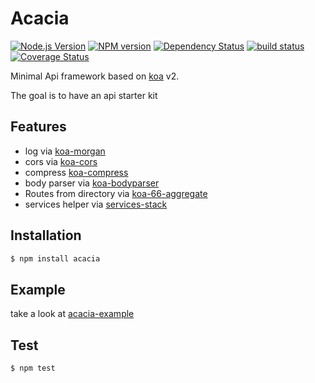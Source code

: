 # Acacia

[![Node.js Version][node-image]][node-url]
[![NPM version][npm-image]][npm-url]
[![Dependency Status][dep-image]][dep-url]
[![build status][travis-image]][travis-url]
[![Coverage Status][cov-img]][cov-url]

Minimal Api framework based on [koa](https://github.com/koajs/koa/tree/v2.x) v2.

The goal is to have an api starter kit

## Features

- log via [koa-morgan](https://github.com/koa-modules/morgan)
- cors via [koa-cors](https://github.com/evert0n/koa-cors)
- compress [koa-compress](https://github.com/koajs/compress)
- body parser via [koa-bodyparser](https://github.com/koajs/bodyparser/tree/3.x)
- Routes from directory via [koa-66-aggregate](https://github.com/menems/koa-66-aggregate)
- services helper via [services-stack](https://github.com/menems/services-stack)


## Installation

```bash
$ npm install acacia
```

## Example

take a look at [acacia-example](https://github.com/menems/acacia-example)

## Test

```bash
$ npm test

```

[node-image]: https://img.shields.io/node/v/acacia.svg?style=flat-square
[node-url]: https://nodejs.org
[npm-image]: https://img.shields.io/npm/v/acacia.svg?style=flat-square
[npm-url]: https://npmjs.org/package/acacia
[travis-image]: https://img.shields.io/travis/menems/acacia/master.svg?style=flat-square
[travis-url]: https://travis-ci.org/menems/acacia
[cov-img]: https://coveralls.io/repos/menems/acacia/badge.svg?branch=master&service=github
[cov-url]: https://coveralls.io/github/menems/acacia?branch=master
[dep-image]: http://david-dm.org/menems/acacia.svg?style=flat-square
[dep-url]:http://david-dm.org/menems/acacia
